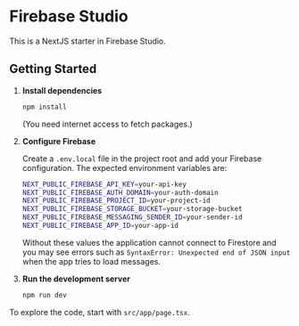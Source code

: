 # Firebase Studio

This is a NextJS starter in Firebase Studio.

## Getting Started

1. **Install dependencies**
   ```bash
   npm install
   ```
   (You need internet access to fetch packages.)

2. **Configure Firebase**

   Create a `.env.local` file in the project root and add your Firebase
   configuration. The expected environment variables are:

   ```bash
   NEXT_PUBLIC_FIREBASE_API_KEY=your-api-key
   NEXT_PUBLIC_FIREBASE_AUTH_DOMAIN=your-auth-domain
   NEXT_PUBLIC_FIREBASE_PROJECT_ID=your-project-id
   NEXT_PUBLIC_FIREBASE_STORAGE_BUCKET=your-storage-bucket
   NEXT_PUBLIC_FIREBASE_MESSAGING_SENDER_ID=your-sender-id
   NEXT_PUBLIC_FIREBASE_APP_ID=your-app-id
   ```

   Without these values the application cannot connect to Firestore and you may
   see errors such as `SyntaxError: Unexpected end of JSON input` when the app
   tries to load messages.

3. **Run the development server**
   ```bash
   npm run dev
   ```

To explore the code, start with `src/app/page.tsx`.
